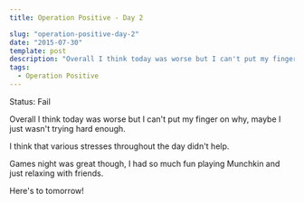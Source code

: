 ```yaml
---
title: Operation Positive - Day 2

slug: "operation-positive-day-2"
date: "2015-07-30"
template: post
description: "Overall I think today was worse but I can't put my finger on why, maybe I just wasn't trying hard enough."
tags:
  - Operation Positive
---
```

Status: Fail

Overall I think today was worse but I can't put my finger on why, maybe I just wasn't trying hard enough.

I think that various stresses throughout the day didn't help.

Games night was great though, I had so much fun playing Munchkin and just relaxing with friends.

Here's to tomorrow!
